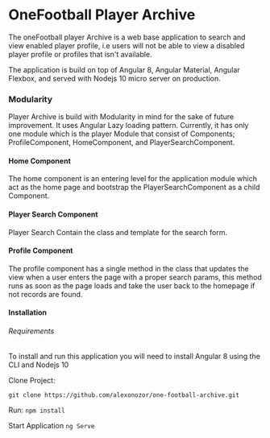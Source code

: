 # OneFootball Player Archive

The oneFootball player Archive is a web base application to search and view enabled player profile, i.e users will not be able to view 
a disabled player profile or profiles that isn't available. 

The application is build on top of Angular 8, Angular Material, Angular Flexbox, and served with Nodejs 10 micro server on production.


### Modularity

Player Archive is build with Modularity in mind for the sake of future improvement. 
It uses Angular Lazy loading pattern. Currently, it has only one module which is the player Module that consist of Components;
ProfileComponent, HomeComponent, and PlayerSearchComponent.

#### Home Component
The home component is an entering level for the application module which act as the home page and bootstrap the  PlayerSearchComponent as a child Component. 

#### Player Search Component
Player Search Contain the class and template for the search form.

#### Profile Component
The profile component has a single method  in the class that updates the view when a user enters the page with a proper search params, this method runs as soon as the page loads and take the user back to the homepage if not records are found.

#### Installation

###### Requirements
To install and run this application you will need to install Angular 8 using the CLI and Nodejs 10

Clone Project:

`git clone https://github.com/alexonozor/one-football-archive.git`

Run: `npm install`

Start Application
`ng Serve`

